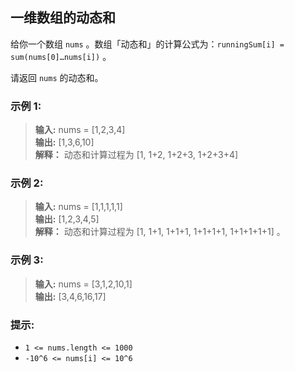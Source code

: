 ## 一维数组的动态和

给你一个数组 `nums` 。数组「动态和」的计算公式为：`runningSum[i] = sum(nums[0]…nums[i])` 。

请返回 `nums` 的动态和。

### 示例 1:

> **输入:**  nums = [1,2,3,4]                     
> **输出:** [1,3,6,10]  
> **解释：** 动态和计算过程为 [1, 1+2, 1+2+3, 1+2+3+4]

### 示例 2:

> **输入:**  nums = [1,1,1,1,1]                     
> **输出:** [1,2,3,4,5]  
> **解释：** 动态和计算过程为 [1, 1+1, 1+1+1, 1+1+1+1, 1+1+1+1+1] 。

### 示例 3:

> **输入:**  nums = [3,1,2,10,1]                      
> **输出:** [3,4,6,16,17]

### 提示:

* `1 <= nums.length <= 1000`
* `-10^6 <= nums[i] <= 10^6`